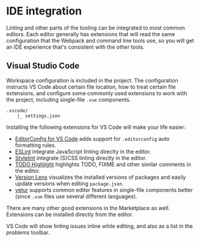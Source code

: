 
# IDE integration

Linting and other parts of the tooling can be integrated to most common editors. Each editor generally has extensions that will read the same configuration that the Webpack and command line tools use, so you will get an IDE experience that's consistent with the other tools.

## Visual Studio Code

Workspace configuration is included in the project. The configuration instructs VS Code about certain file location, how to treat certain file extensions, and configure some commonly used extensions to work with the project, including single-file `.vue` components.

```
.vscode/
	|_ settings.json
```

Installing the following extensions for VS Code will make your life easier:

- [EditorConfig for VS Code](https://marketplace.visualstudio.com/items?itemName=EditorConfig.EditorConfig) adds support for `.editorconfig` auto formatting rules.
- [ESLint](https://marketplace.visualstudio.com/items?itemName=dbaeumer.vscode-eslint) integrate JavaScript linting direclty in the editor.
- [Stylelint](https://marketplace.visualstudio.com/items?itemName=shinnn.stylelint) integrate (S)CSS linting directly in the editor.
- [TODO Highlight](https://marketplace.visualstudio.com/items?itemName=wayou.vscode-todo-highlight) highlights TODO, FIXME and other similar comments in the editor.
- [Version Lens](https://marketplace.visualstudio.com/items?itemName=pflannery.vscode-versionlens) visualizes the installed versions of packages and easily update versions when editing `package.json`.
- [vetur](https://marketplace.visualstudio.com/items?itemName=octref.vetur) supports common editor features in single-file components better (since `.vue` files use several different languages).

There are many other good extensions in the Marketplace as well. Extensions can be installed directly from the editor.

VS Code will show linting issues inline while editing, and also as a list in the _problems_ toolbar.
